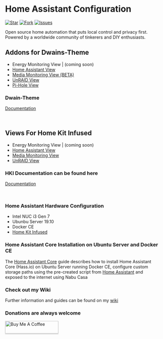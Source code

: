 # Home Assistant Configuration

[![Star](https://img.shields.io/github/stars/noodlemctwoodle/homeassistant?style=plastic)](https://github.com/noodlemctwoodle/homeassistant/stargazers) 
[![Fork](https://img.shields.io/github/forks/noodlemctwoodle/homeassistant?style=plastic)](https://github.com/noodlemctwoodle/homeassistant/network/members)
[![Issues](https://img.shields.io/github/issues/noodlemctwoodle/homeassistant?style=plastic)](https://github.com/noodlemctwoodle/homeassistant/issues)

Open source home automation that puts local control and privacy first. Powered by a worldwide community of tinkerers and DIY enthusiasts. 


## Addons for Dwains-Theme
* Energy Monitoring View | (coming soon)
* [Home Assistant View](https://github.com/noodlemctwoodle/homeassistant/tree/master/.github/wiki/lovelace-themes/dwains-theme/ha_monitor.md)
* [Media Monitoring View (BETA)](https://github.com/noodlemctwoodle/homeassistant/blob/master/dwains-theme/addons/more_page/media.yaml)
* [UnRAID View](https://github.com/noodlemctwoodle/homeassistant/tree/master/.github/wiki/lovelace-themes/dwains-theme/unraid.md)
* [Pi-Hole View](https://github.com/noodlemctwoodle/homeassistant/tree/master/.github/wiki/lovelace-themes/dwains-theme/pihole.md)

### Dwain-Theme
[Documentation](https://github.com/dwainscheeren/lovelace-dwains-theme)

<br/>

## Views For Home Kit Infused 
* Energy Monitoring View | (coming soon)
* [Home Assistant View](https://github.com/noodlemctwoodle/homeassistant/tree/master/.github/wiki/lovelace-themes/homekit-infused/home-assistant-view)
* [Media Monitoring View](https://github.com/noodlemctwoodle/homeassistant/tree/master/.github/wiki/lovelace-themes/homekit-infused/media-view)
* [UnRAID View](https://github.com/noodlemctwoodle/homeassistant/tree/master/.github/wiki/lovelace-themes/homekit-infused/unraid-view)

### HKI Documentation can be found here
[Documentation](https://jimz011.github.io/homekit-infused/)

<br/>

### Home Assistant Hardware Configuration
- Intel NUC i3 Gen 7
- Ubunbu Server 19.10
- Docker CE
- [Home Kit Infused](https://github.com/jimz011/homekit-infused)


### Home Assistant Core Installation on Ubuntu Server and Docker CE
The [Home Assistant Core](https://github.com/noodlemctwoodle/hassio/wiki/Install-Hass.io) guide describes how to install Home Assistant Core (Hass.io) on Ubuntu Server running Docker CE, configure custom storage paths using the pre-created script from [Home Assistant](https://github.com/home-assistant/hassio-installer) and exposed to the internet using Nabu Casa


### Check out my Wiki
Further information and guides can be found on my [wiki](https://github.com/noodlemctwoodle/hassio/wiki)






### Donations are always welcome

<a href="https://www.buymeacoffee.com/noodlemctwoodle" target="_blank"><img src="https://www.buymeacoffee.com/assets/img/custom_images/orange_img.png" alt="Buy Me A Coffee" style="height: 41px !important;width: 174px !important;box-shadow: 0px 3px 2px 0px rgba(190, 190, 190, 0.5) !important;-webkit-box-shadow: 0px 3px 2px 0px rgba(190, 190, 190, 0.5) !important;" ></a>

